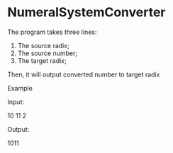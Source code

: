 # NumeralSystemConverter

The program takes three lines:

1. The source radix;
2. The source number;
3. The target radix;

Then, it will output converted number to target radix

Example

Input:

10
11
2

Output:

1011
